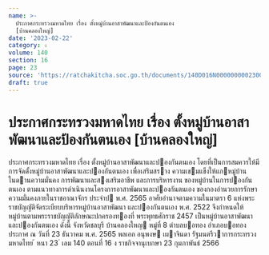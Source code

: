 ```yaml
---
name: >-
  ประกาศกระทรวงมหาดไทย เรื่อง ตั้งหมู่บ้านอาสาพัฒนาและป้องกันตนเอง
  [บ้านคลองใหญ่]
date: '2023-02-22'
category: ง
volume: 140
section: 16
page: 23
source: 'https://ratchakitcha.soc.go.th/documents/140D016N0000000002300.pdf'
draft: true
---
```


# ประกาศกระทรวงมหาดไทย เรื่อง ตั้งหมู่บ้านอาสาพัฒนาและป้องกันตนเอง [บ้านคลองใหญ่]

ประกาศกระทรวงมหาดไทย เรื่อง ตั้งหมู่บ้านอาสาพัฒนาและปองกันตนเอง โดยที่เป็นการสมควรให้มีการจัดตั้งหมู่บ้านอาสาพัฒนาและปองกันตนเอง เพื่อเสริมสราง ความเขมแข็งให้แกหมู่บ้าน ในดานความมั่นคง การพัฒนาและสงเสริมอาชีพ และการบริหารงาน ของหมู่บ้านในการปองกันตนเอง ตามแนวทางการดําเนินงานโครงการอาสาพัฒนาและปองกันตนเอง ของกองอํานวยการรักษาความมั่นคงภายในราชอาณาจักร ประจําป พ.ศ. 2565 อาศัยอํานาจตามความในมาตรา 6 แห่งพระราชบัญญัติจัดระเบียบบริหารหมู่บ้านอาสาพัฒนา และปองกันตนเอง พ.ศ. 2522 จึงกําหนดให้หมู่บ้านตามพระราชบัญญัติลักษณะปกครองทองที่ พระพุทธศักราช 2457 เป็นหมู่บ้านอาสาพัฒนาและปองกันตนเอง ดังนี้ จังหวัดชลบุรี บ้านคลองใหญ หมู่ที่ 8 ตําบลบอทอง อําเภอบอทอง ประกาศ ณ วันที่ 23 ธันวาคม พ.ศ. 2565 พลเอก อนุพงษ เผาจินดา รัฐมนตรีวาการกระทรวงมหาดไทย ้ หนา 23 ่ เลม 140 ตอนที่ 16 ง ราชกิจจานุเบกษา 23 กุมภาพันธ์ 2566
